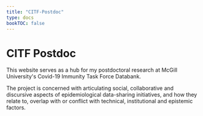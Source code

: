 ```yaml
---
title: "CITF-Postdoc"
type: docs
bookTOC: false
---
```


# CITF Postdoc
This website serves as a hub for my postdoctoral research at McGill University's Covid-19 Immunity Task Force Databank.

The project is concerned with articulating social, collaborative and discursive aspects of epidemiological data-sharing initiatives, and how they relate to, overlap with or conflict with technical, institutional and epistemic factors.
